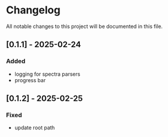 # Changelog
All notable changes to this project will be documented in this file.


## [0.1.1] - 2025-02-24

### Added
* logging for spectra parsers
* progress bar


## [0.1.2] - 2025-02-25

### Fixed
* update root path
